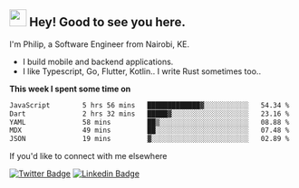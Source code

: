 <h2><img src="https://slackmojis.com/emojis/3643-cool-doge/download" width="30"/> Hey! Good to see you here.</h2>

<p>I'm Philip, a Software Engineer from Nairobi, KE. 

- I build mobile and backend applications.
- I like Typescript, Go, Flutter, Kotlin.. I write Rust sometimes too..</p>

**This week I spent some time on**
<!--START_SECTION:waka-->

```txt
JavaScript        5 hrs 56 mins   █████████████▓░░░░░░░░░░░   54.34 %
Dart              2 hrs 32 mins   █████▓░░░░░░░░░░░░░░░░░░░   23.16 %
YAML              58 mins         ██▒░░░░░░░░░░░░░░░░░░░░░░   08.88 %
MDX               49 mins         ██░░░░░░░░░░░░░░░░░░░░░░░   07.48 %
JSON              19 mins         ▓░░░░░░░░░░░░░░░░░░░░░░░░   02.89 %
```

<!--END_SECTION:waka-->

If you'd like to connect with me elsewhere

[![Twitter Badge](https://img.shields.io/badge/-Twitter-1ca0f1?style=flat-square&labelColor=1ca0f1&logo=twitter&logoColor=white&link=https://twitter.com/_diogorodrigues)](https://twitter.com/kimathiphil)  [![Linkedin Badge](https://img.shields.io/badge/-LinkedIn-blue?style=flat-square&logo=Linkedin&logoColor=white&link=https://www.linkedin.com/in/philip-kimathi-2604a9114/)](https://www.linkedin.com/in/philip-kimathi-2604a9114/)
